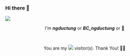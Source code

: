 ### Hi there 👋
<img src="https://user-images.githubusercontent.com/73097560/115834477-dbab4500-a447-11eb-908a-139a6edaec5c.gif">

<p align="center">I'm <b><i>ngductung</i></b> or <b><i>BC_ngductung</i></b> or 🤡 </p>
<br>
<p align="center">
  You are my <img src="https://profile-counter.glitch.me/ngductung/count.svg"> visitor(s). Thank You! 🎉🎉
</p>
